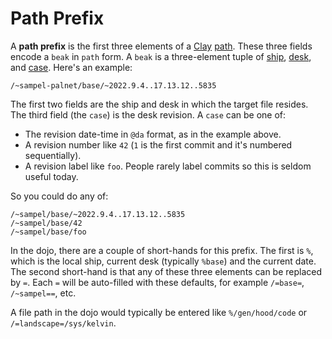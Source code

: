 # Path Prefix

A **path prefix** is the first three elements of a [Clay](glossary/clay) [path](glossary/path). These three fields encode a `beak` in `path` form. A `beak` is a three-element tuple of [ship](glossary/ship), [desk](glossary/desk), and [case](glossary/case). Here's an example:

```hoon
/~sampel-palnet/base/~2022.9.4..17.13.12..5835
```

The first two fields are the ship and desk in which the target file resides. The third field (the `case`) is the desk revision. A `case` can be one of:

- The revision date-time in `@da` format, as in the example above.
- A revision number like `42` (`1` is the first commit and it's numbered sequentially).
- A revision label like `foo`. People rarely label commits so this is seldom useful today.

So you could do any of:

```hoon
/~sampel/base/~2022.9.4..17.13.12..5835
/~sampel/base/42
/~sampel/base/foo
```

In the dojo, there are a couple of short-hands for this prefix. The first is `%`, which is the local ship, current desk (typically `%base`) and the current date. The second short-hand is that any of these three elements can be replaced by `=`. Each `=` will be auto-filled with these defaults, for example `/=base=`, `/~sampel==`, etc. 

A file path in the dojo would typically be entered like `%/gen/hood/code` or `/=landscape=/sys/kelvin`.
